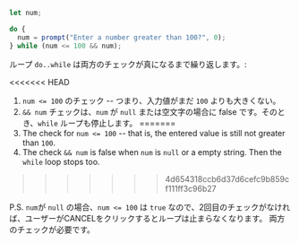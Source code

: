 
```js run demo
let num;

do {
  num = prompt("Enter a number greater than 100?", 0);
} while (num <= 100 && num);
```

ループ `do..while` は両方のチェックが真になるまで繰り返します。:

<<<<<<< HEAD
1. `num <= 100` のチェック -- つまり、入力値がまだ `100` よりも大きくない。
2. `&& num` チェックは、`num` が `null` または空文字の場合に false です。そのとき、`while` ループも停止します。
=======
1. The check for `num <= 100` -- that is, the entered value is still not greater than `100`.
2. The check `&& num` is false when `num` is `null` or a empty string. Then the `while` loop stops too.
>>>>>>> 4d654318ccb6d37d6cefc9b859cf111ff3c96b27

P.S. `num`が `null` の場合、`num <= 100` は `true` なので、2回目のチェックがなければ、ユーザーがCANCELをクリックするとループは止まらなくなります。 両方のチェックが必要です。
